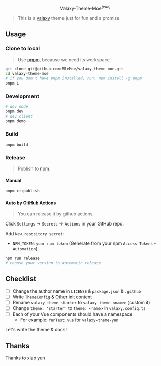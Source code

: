 <p align="center">
Valaxy-Theme-Moe<sup><em>(vue)</em></sup>
</p>

> This is a [valaxy](https://github.com/YunYouJun/valaxy) theme just for fun and a promise.

## Usage

### Clone to local

> Use [pnpm](https://pnpm.io/), because we need its workspace.

```bash
git clone git@github.com:MleMoe/valaxy-theme-moe.git
cd valaxy-theme-moe
# If you don't have pnpm installed, run: npm install -g pnpm
pnpm i
```

### Development

```bash
# dev node
pnpm dev
# dev client
pnpm demo
```

### Build

```bash
pnpm build
```

### Release

> Publish to [npm](https://www.npmjs.com/).

#### Manual

```bash
pnpm ci:publish
```

#### Auto by GitHub Actions

> You can release it by github actions.

Click `Settings` -> `Secrets` -> `Actions` in your GitHub repo.

Add `New repository secret`:

- `NPM_TOKEN`: `your npm token` (Generate from your npm `Access Tokens` - `Automation`)

```bash
npm run release
# choose your version to automatic release
```

## Checklist

- [ ] Change the author name in `LICENSE` & `package.json` & `.github`
- [ ] Write `ThemeConfig` & Other init content
- [ ] Rename `valaxy-theme-starter` to `valaxy-theme-<name>` (custom it)
- [ ] Change `theme: 'starter'` to `theme: <name>` in `valaxy.config.ts`
- [ ] Each of your Vue components should have a namespace
  - For example: `YunTest.vue` for `valaxy-theme-yun`

Let's write the theme & docs!

## Thanks

Thanks to xiao yun
